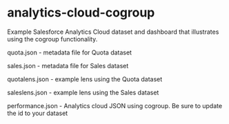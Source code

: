 # analytics-cloud-cogroup
Example Salesforce Analytics Cloud dataset and dashboard that illustrates using the cogroup functionality.

quota.json - metadata file for Quota dataset

sales.json - metadata file for Sales dataset

quotalens.json - example lens using the Quota dataset

saleslens.json - example lens using the Sales dataset

performance.json - Analytics cloud JSON using cogroup.  Be sure to update the id to your dataset
